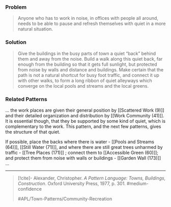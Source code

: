 ### Problem
>Anyone who has to work in noise, in offices with people all around, needs to be able to pause and refresh themselves with quiet in a more natural situation.

### Solution
>Give the buildings in the busy parts of town a quiet “back” behind them and away from the noise. Build a walk along this quiet back, far enough from the building so that it gets full sunlight, but protected from noise by walls and distance and buildings. Make certain that the path is not a natural shortcut for busy foot traffic, and connect it up with other walks, to form a long ribbon of quiet alleyways which converge on the local pools and streams and the local greens.

### Related Patterns
... the work places are given their general position by [[Scattered Work (9)]] and their detailed organization and distribution by [[Work Community (41)]]. It is essential though, that they be supported by some kind of quiet, which is complementary to the work. This pattern, and the next few patterns, gives the structure of that quiet.

If possible, place the backs where there is water - [[Pools and Streams (64)]], [[Still Water (71)]], and where there are still great trees unharmed by traffic - [[Tree Places (171)]] ; connect them to [[Accessible Green (60)]]; and protect them from noise with walls or buildings - [[Garden Wall (173)]] ...

---

> [!cite]- Alexander, Christopher. _A Pattern Language: Towns, Buildings, Construction_. Oxford University Press, 1977, p. 301.
> #medium-confidence
>
> #APL/Town-Patterns/Community-Recreation
